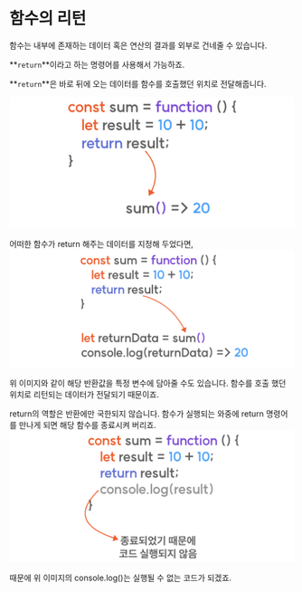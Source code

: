 # 함수의 리턴

함수는 내부에 존재하는 데이터 혹은 연산의 결과를 외부로 건네줄 수 있습니다.

**`return`**이라고 하는 명령어를 사용해서 가능하죠.

**`return`**은 바로 뒤에 오는 데이터를 함수를 호출했던 위치로 전달해줍니다.

<img src="../img/함수리턴.png">

어떠한 함수가 return 해주는 데이터를 지정해 두었다면,
<img src="../img/함수리턴2.png">

위 이미지와 같이 해당 반환값을 특정 변수에 담아줄 수도 있습니다.
함수를 호출 했던 위치로 리턴되는 데이터가 전달되기 때문이죠.

return의 역할은 반환에만 국한되지 않습니다.
함수가 실행되는 와중에 return 명령어를 만나게 되면 해당 함수를 종료시켜 버리죠.
<img src="../img/함수리턴3.png">

때문에 위 이미지의 console.log()는 실행될 수 없는 코드가 되겠죠.
